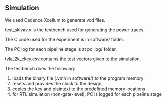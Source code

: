 ## Simulation
We used Cadence Xcelium to generate vcd files. 

test_skivav.v is the testbench used for generating the power traces. 

The C code used for the experiment is in software/ folder. 

The PC log for each pipeline stage is at pc_log/ folder.

tvla_2k_ckey.csv contains the test vectors given to the simulation.

The testbench does the following:
1. loads the binary file (.vmh in software/) to the program memory
2. resets and provides the clock to the design
3. copies the key and plaintext to the predefined memory locations
4. for RTL simulation (non-gate-level), PC is logged for each pipeline stage

